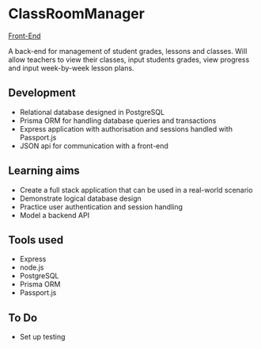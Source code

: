 # ClassRoomManager

[Front-End](https://github.com/niallantony/ClassManagerFront)

A back-end for management of student grades, lessons and classes. Will allow teachers to view their classes, input students grades, view progress and input week-by-week lesson plans.

## Development

- Relational database designed in PostgreSQL
- Prisma ORM for handling database queries and transactions
- Express application with authorisation and sessions handled with Passport.js
- JSON api for communication with a front-end

## Learning aims

- Create a full stack application that can be used in a real-world scenario
- Demonstrate logical database design
- Practice user authentication and session handling
- Model a backend API

## Tools used

- Express
- node.js
- PostgreSQL
- Prisma ORM
- Passport.js

## To Do

- Set up testing 

